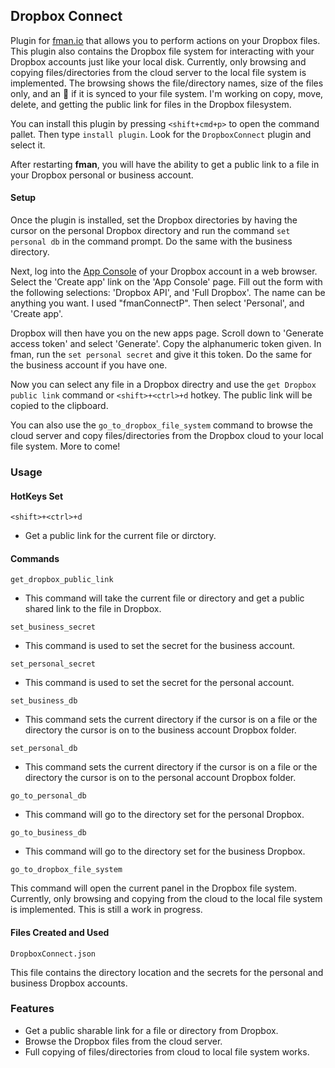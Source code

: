 ## Dropbox Connect

Plugin for [fman.io](https://fman.io) that allows you to perform actions on your Dropbox files. This plugin also contains the Dropbox file system for interacting with your Dropbox accounts just like your local disk. Currently, only browsing and copying files/directories from the cloud server to the local file system is implemented. The browsing shows the file/directory names, size of the files only, and an 🔄 if it is synced to your file system. I'm working on copy, move, delete, and getting the public link for files in the Dropbox filesystem.

You can install this plugin by pressing `<shift+cmd+p>` to open the command pallet. Then type `install plugin`. Look for the `DropboxConnect` plugin and select it.

After restarting **fman**, you will have the ability to get a public link to a file in your Dropbox personal or business account.

#### Setup

Once the plugin is installed, set the Dropbox directories by having the cursor on the personal Dropbox directory and run the command `set personal db` in the command prompt. Do the same with the business directory.

Next, log into the [App Console](https://www.dropbox.com/developers/apps) of your Dropbox account in a web browser. Select the 'Create app' link on the 'App Console' page. Fill out the form with the following selections: 'Dropbox API', and 'Full Dropbox'. The name can be anything you want. I used "fmanConnectP". Then select 'Personal', and 'Create app'.

Dropbox will then have you on the new apps page. Scroll down to 'Generate access token' and select 'Generate'. Copy the alphanumeric token given. In fman, run the `set personal secret` and give it this token. Do the same for the business account if you have one.

Now you can select any file in a Dropbox directry and use the `get Dropbox public link` command or `<shift>+<ctrl>+d` hotkey. The public link will be copied to the clipboard.

You can also use the `go_to_dropbox_file_system` command to browse the cloud server and copy files/directories from the Dropbox cloud to your local file system. More to come!

### Usage

#### HotKeys Set

`<shift>+<ctrl>+d`

- Get a public link for the current file or dirctory.

#### Commands

`get_dropbox_public_link`

- This command will take the current file or directory and get a public shared link to the file in Dropbox.

`set_business_secret`

- This command is used to set the secret for the business account.

`set_personal_secret`

- This command is used to set the secret for the personal account.

`set_business_db`

- This command sets the current directory if the cursor is on a file or the directory the cursor is on to the business account Dropbox folder.

`set_personal_db`

- This command sets the current directory if the cursor is on a file or the directory the cursor is on to the personal account Dropbox folder.

`go_to_personal_db`

- This command will go to the directory set for the personal Dropbox.

`go_to_business_db`

- This command will go to the directory set for the business Dropbox.

`go_to_dropbox_file_system`

This command will open the current panel in the Dropbox file system. Currently, only browsing and copying from the cloud to the local file system is implemented. This is still a work in progress.

#### Files Created and Used

`DropboxConnect.json`

This file contains the directory location and the secrets for the personal and business Dropbox accounts.

### Features

- Get a public sharable link for a file or directory from Dropbox.
- Browse the Dropbox files from the cloud server.
- Full copying of files/directories from cloud to local file system works.

